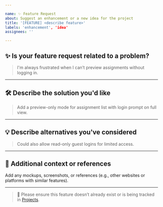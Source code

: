 ```yaml
---

name: ✨ Feature Request
about: Suggest an enhancement or a new idea for the project
title: '[FEATURE] <describe feature>'
labels: 'enhancement', 'idea'
assignees: ''

---
```


## ✨ Is your feature request related to a problem?

<!-- A clear and concise description of what the problem is. -->

> I'm always frustrated when I can’t preview assignments without logging in.

---

## 🛠️ Describe the solution you'd like

<!-- A clear and concise description of what you want to happen. -->

> Add a preview-only mode for assignment list with login prompt on full view.

---

## 💡 Describe alternatives you've considered

<!-- Any alternative solutions or features you've thought of. -->

> Could also allow read-only guest logins for limited access.

---

## 📐 Additional context or references

Add any mockups, screenshots, or references (e.g., other websites or platforms with similar features).

---

> 🧠 Please ensure this feature doesn’t already exist or is being tracked in [Projects](https://github.com/abhisek2004/Dev-Elevate/projects).
